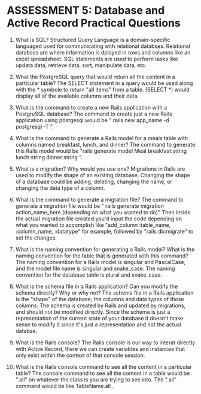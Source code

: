 # ASSESSMENT 5: Database and Active Record Practical Questions

1. What is SQL?
Structured Query Language is a domain-specific languaged used for communicating with relational databses. Relational databses are where information is dplayed in rows and columns like an excel spreadsheet. SQL statements are used to perform tasks like updata data, retrieve data, sort, manipulate data, etc. 

2. What the PostgreSQL query that would return all the content in a particular table?
The SELECT statement in a query would be used along with the * symbole to return "all items" from a table. (SELECT *) would display all of the available columns and their data. 

3. What is the command to create a new Rails application with a PostgreSQL database?
The command to create just a new Rails application using postgesql would be " rails new app_name -d postgresql -T ".

4. What is the command to generate a Rails model for a meals table with columns named breakfast, lunch, and dinner?
The command to generate this Rails model would be "rails generate model Meal breakfast:string lunch:string dinner:string ".


5. What is a migration? Why would you use one?
Migrations in Rails are used to modify the shape of an existing database. Changing the shape of a database could be adding, deleting, changing the name, or changing the data type of a column. 

6. What is the command to generate a migration file?
The command to generate a migration file would be " rails generate migration action_name_here (depending on what you wanted to do)" Then inside the actual migration file created you'd input the code depending on what you wanted to accomplish like "add_column :table_name, :column_name, :datatype" for example, followed by "rails db:migrate" to set the changes.  

7. What is the naming convention for generating a Rails model? What is the naming convention for the table that is generated with this command?
The naming convention for a Rails model is singular and PascalCase, and the model file name is singular and snake_case. The naming convention for the database table is plural and snake_case. 


8. What is the schema file in a Rails application? Can you modify the schema directly? Why or why not?
The schema file in a Rails application is the "shape" of the database; the columns and data types of those columns. The schema is created by Rails and updated by migrations, and should not be modified directly. Since the schema is just a representation of the current state of your database it doesn't make sense to modify it since it's just a representation and not the actual databse. 

9. What is the Rails console?
The Rails console is our way to interat directly with Active Record, there we can create variables and instances that only exist within the context of that console session.

10. What is the Rails console command to see all the content in a particular table?
The console command to see all the content in a table would be ".all" on whatever the class is you are trying to see into. The ".all" command would be like TableName.all  .